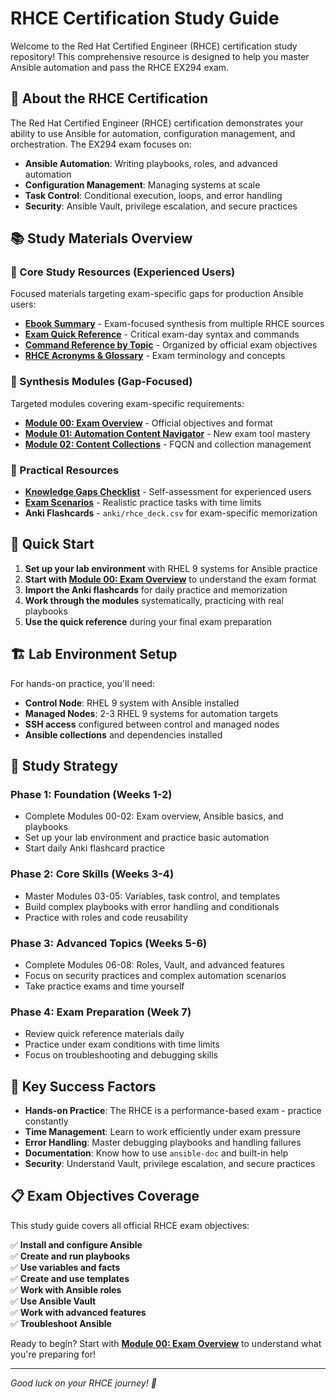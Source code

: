 # RHCE Certification Study Guide

Welcome to the Red Hat Certified Engineer (RHCE) certification study repository! This comprehensive resource is designed to help you master Ansible automation and pass the RHCE EX294 exam.

## 🎯 About the RHCE Certification

The Red Hat Certified Engineer (RHCE) certification demonstrates your ability to use Ansible for automation, configuration management, and orchestration. The EX294 exam focuses on:

- **Ansible Automation**: Writing playbooks, roles, and advanced automation
- **Configuration Management**: Managing systems at scale
- **Task Control**: Conditional execution, loops, and error handling
- **Security**: Ansible Vault, privilege escalation, and secure practices

## 📚 Study Materials Overview

### 🌟 Core Study Resources (Experienced Users)
Focused materials targeting exam-specific gaps for production Ansible users:

- **[Ebook Summary](ebook_summary.md)** - Exam-focused synthesis from multiple RHCE sources  
- **[Exam Quick Reference](exam_quick_reference.md)** - Critical exam-day syntax and commands
- **[Command Reference by Topic](command_reference_by_topic.md)** - Organized by official exam objectives
- **[RHCE Acronyms & Glossary](rhce_acronyms_glossary.md)** - Exam terminology and concepts

### 🎯 Synthesis Modules (Gap-Focused)
Targeted modules covering exam-specific requirements:

- **[Module 00: Exam Overview](rhce_synthesis/00_exam_overview.md)** - Official objectives and format
- **[Module 01: Automation Content Navigator](rhce_synthesis/01_automation_content_navigator.md)** - New exam tool mastery
- **[Module 02: Content Collections](rhce_synthesis/02_content_collections.md)** - FQCN and collection management

### 🧪 Practical Resources  
- **[Knowledge Gaps Checklist](knowledge_gaps_checklist.md)** - Self-assessment for experienced users
- **[Exam Scenarios](exam_scenarios.md)** - Realistic practice tasks with time limits
- **Anki Flashcards** - `anki/rhce_deck.csv` for exam-specific memorization

## 🚀 Quick Start

1. **Set up your lab environment** with RHEL 9 systems for Ansible practice
2. **Start with [Module 00: Exam Overview](rhce_synthesis/00_exam_overview.md)** to understand the exam format
3. **Import the Anki flashcards** for daily practice and memorization
4. **Work through the modules** systematically, practicing with real playbooks
5. **Use the quick reference** during your final exam preparation

## 🏗️ Lab Environment Setup

For hands-on practice, you'll need:

- **Control Node**: RHEL 9 system with Ansible installed
- **Managed Nodes**: 2-3 RHEL 9 systems for automation targets
- **SSH access** configured between control and managed nodes
- **Ansible collections** and dependencies installed

## 📖 Study Strategy

### Phase 1: Foundation (Weeks 1-2)
- Complete Modules 00-02: Exam overview, Ansible basics, and playbooks
- Set up your lab environment and practice basic automation
- Start daily Anki flashcard practice

### Phase 2: Core Skills (Weeks 3-4)  
- Master Modules 03-05: Variables, task control, and templates
- Build complex playbooks with error handling and conditionals
- Practice with roles and code reusability

### Phase 3: Advanced Topics (Weeks 5-6)
- Complete Modules 06-08: Roles, Vault, and advanced features
- Focus on security practices and complex automation scenarios
- Take practice exams and time yourself

### Phase 4: Exam Preparation (Week 7)
- Review quick reference materials daily
- Practice under exam conditions with time limits
- Focus on troubleshooting and debugging skills

## 🎯 Key Success Factors

- **Hands-on Practice**: The RHCE is a performance-based exam - practice constantly
- **Time Management**: Learn to work efficiently under exam pressure
- **Error Handling**: Master debugging playbooks and handling failures
- **Documentation**: Know how to use `ansible-doc` and built-in help
- **Security**: Understand Vault, privilege escalation, and secure practices

## 📋 Exam Objectives Coverage

This study guide covers all official RHCE exam objectives:

✅ **Install and configure Ansible**  
✅ **Create and run playbooks**  
✅ **Use variables and facts**  
✅ **Create and use templates**  
✅ **Work with Ansible roles**  
✅ **Use Ansible Vault**  
✅ **Work with advanced features**  
✅ **Troubleshoot Ansible**  

Ready to begin? Start with **[Module 00: Exam Overview](rhce_synthesis/00_exam_overview.md)** to understand what you're preparing for!

---

*Good luck on your RHCE journey! 🚀*
